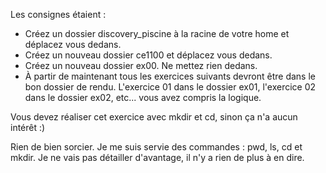 Les consignes étaient :
 - Créez un dossier discovery_piscine à la racine de votre home et déplacez vous dedans.
 - Créez un nouveau dossier ce1100 et déplacez vous dedans.
 - Créez un nouveau dossier ex00. Ne mettez rien dedans.
 - À partir de maintenant tous les exercices suivants devront être dans le bon dossier de rendu. L'exercice 01 dans le dossier ex01, l'exercice 02 dans le dossier ex02, etc... vous avez compris la logique.

  Vous devez réaliser cet exercice avec mkdir et cd, sinon ça n'a aucun intérêt :)


Rien de bien sorcier. Je me suis servie des commandes : pwd, ls, cd et mkdir.
Je ne vais pas détailler d'avantage, il n'y a rien de plus à en dire.